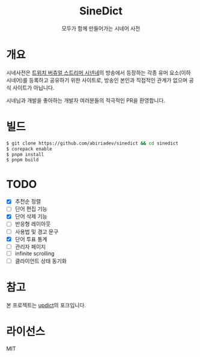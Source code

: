 <h1 align="center">SineDict</h1>
<p align="center">모두가 함께 만들어가는 시네어 사전</p>

# 개요

시네사전은 [트위치 버츄얼 스트리머 시넨네](https://www.twitch.tv/sinesokofficial/about)의 방송에서 등장하는 각종 유머 요소(이하 시네어)를 등록하고 공유하기 위한 사이트로, 방송인 본인과 직접적인 관계가 없으며 공식 사이트가 아닙니다.

시네님과 개발을 좋아하는 개발자 여러분들의 적극적인 PR을 환영합니다.

# 빌드

```sh
$ git clone https://github.com/abiriadev/sinedict && cd sinedict
$ corepack enable
$ pnpm install
$ pnpm build
```

# TODO

-   [x] 추천순 정렬
-   [ ] 단어 편집 기능
-   [x] 단어 삭제 기능
-   [ ] 반응형 레이아웃
-   [ ] 사용법 및 경고 문구
-   [x] 단어 투표 통계
-   [ ] 관리자 페이지
-   [ ] infinite scrolling
-   [ ] 클라이언트 상태 동기화

# 참고

본 프로젝트는 [updict](https://github.com/abiriadev/updict)의 포크입니다.

# 라이선스

MIT
